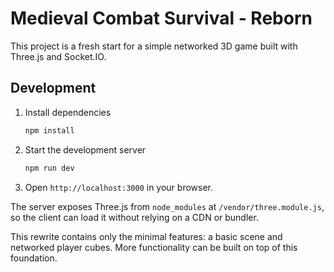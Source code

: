 # Medieval Combat Survival - Reborn

This project is a fresh start for a simple networked 3D game built with Three.js and Socket.IO.

## Development

1. Install dependencies
   ```bash
   npm install
   ```
2. Start the development server
   ```bash
   npm run dev
   ```
3. Open `http://localhost:3000` in your browser.

The server exposes Three.js from `node_modules` at `/vendor/three.module.js`, so the client can load it without relying on a CDN or bundler.

This rewrite contains only the minimal features: a basic scene and networked player cubes. More functionality can be built on top of this foundation.

